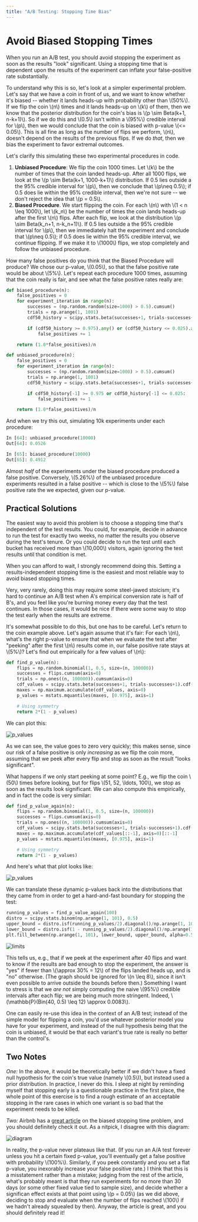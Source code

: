 ```yaml
---
title: "A/B Testing: Stopping Time Bias"
---
```


# Avoid Biased Stopping Times

When you run an A/B test, you should avoid stopping the experiment as soon as the results "look" significant. Using a stopping time that is dependent upon the results of the experiment can inflate your false-positive rate substantially.

To understand why this is so, let's look at a simpler experimental problem. Let's say that we have a coin in front of us, and we want to know whether it's biased -- whether it lands heads-up with probability other than \\(50\%\\). If we flip the coin \\(n\\) times and it lands heads-up on \\(k\\) of them, then we know that the posterior distribution for the coin's bias is \\(p \sim Beta(k+1, n-k+1)\\). So if we do this and \\(0.5\\) isn't within a \\(95\%\\) credible interval for \\(p\\), then we would conclude that the coin is biased with p-value \\(<= 0.05\\). This is all fine as long as the number of flips we perform, \\(n\\), doesn't depend on the results of the previous flips. If we do *that*, then we bias the experiment to favor extremal outcomes.

Let's clarify this simulating these two experimental procedures in code.

1. **Unbiased Procedure**: We flip the coin 1000 times. Let \\(k\\) be the number of times that the coin landed heads-up. After all 1000 flips, we look at the \\(p \sim Beta(k+1, 1000-k+1)\\) distribution. If 0.5 lies outside a the 95% credible interval for \\(p\\), then we conclude that \\(p\neq 0.5\\); if 0.5 does lie within the 95% credible interval, then we're not sure -- we don't reject the idea that \\(p = 0.5\\).
2. **Biased Procedure**. We start flipping the coin. For each \\(n\\) with \\(1 < n \leq 1000\\), let \\(k\_n\\) be the number of times the coin lands heads-up after the first \\(n\\) flips. After each flip, we look at the distribution \\(p \sim Beta(k\_n+1, n-k\_n+1)\\). If 0.5 lies outside a the 95% credible interval for \\(p\\), then we immediately halt the experiment and conclude that \\(p\neq 0.5\\); if 0.5 does lie within the 95% credible interval, we continue flipping. If we make it to \\(1000\\) flips, we stop completely and follow the unbiased procedure.

How many false positives do you think that the Biased Procedure will produce? We chose our p-value, \\(0.05\\), so that the false positive rate would be about \\(5\%\\). Let's repeat each procedure 1000 times, assuming that the coin really is fair, and see what the false positive rates really are:

```python
def biased_procedure(n):
    false_positives = 0
    for experiment_iteration in range(n):
        successes = (np.random.random(size=1000) > 0.5).cumsum()
        trials = np.arange(1, 1001)
        cdf50_history = scipy.stats.beta(successes+1, trials-successes+1).cdf(0.5)

        if (cdf50_history >= 0.975).any() or (cdf50_history <= 0.025).any():
            false_positives += 1

    return (1.0*false_positives)/n

def unbiased_procedure(n):
    false_positives = 0
    for experiment_iteration in range(n):
        successes = (np.random.random(size=1000) > 0.5).cumsum()
        trials = np.arange(1, 1001)
        cdf50_history = scipy.stats.beta(successes+1, trials-successes+1).cdf(0.5)

        if cdf50_history[-1] >= 0.975 or cdf50_history[-1] <= 0.025:
            false_positives += 1

    return (1.0*false_positives)/n
```

And when we try this out, simulating 10k experiments under each procedure:

```python
In [64]: unbiased_procedure(10000)
Out[64]: 0.0526

In [65]: biased_procedure(10000)
Out[65]: 0.4912
```

Almost *half* of the experiments under the biased procedure produced a false positive. Conversely, \\(5.26\%\\) of the unbiased procedure experiments resulted in a false positive -- which is close to the \\(5\%\\) false positive rate the we expected, given our p-value.

## Practical Solutions

The easiest way to avoid this problem is to choose a stopping time that's independent of the test results. You could, for example, decide in advance to run the test for exactly two weeks, no matter the results you observe during the test's tenure. Or you could decide to run the test until each bucket has received more than \\(10,000\\) visitors, again ignoring the test results until that condition is met.

When you can afford to wait, I strongly recommend doing this. Setting a results-independent stopping time is the easiest and most reliable way to avoid biased stopping times.

Very, very rarely, doing this may require some steel-jawed stoicism; it's hard to continue an A/B test when A's empirical conversion rate is half of B's, and you feel like you're burning money every day that the test continues. In those cases, it would be nice if there were some way to stop the test early when the results are extreme.

It's somewhat possible to do this, but one has to be careful. Let's return to the coin example above. Let's again assume that it's fair: For each \\(n\\), what's the right p-value to ensure that when we evaluate the test after "peeking" after the first \\(n\\) results come in, our false positive rate stays at \\(5\%\\)? Let's find out empirically for a few values of \\(n\\):

```python
def find_p_value(n):
    flips = np.random.binomial(1, 0.5, size=(n, 100000))
    successes = flips.cumsum(axis=0)
    trials = np.ones((n, 100000)).cumsum(axis=0)
    cdf_values = scipy.stats.beta(successes+1, trials-successes+1).cdf(0.5)
    maxes = np.maximum.accumulate(cdf_values, axis=0)
    p_values = mstats.mquantiles(maxes, [0.975], axis=1)

    # Using symmetry
    return 2*(1 - p_values)
```

We can plot this:

![p_values](https://i.imgur.com/8GORaKs.png)

As we can see, the value goes to zero very quickly; this makes sense, since our risk of a false positive is only *increasing* as we flip the coin more, assuming that we peek after every flip and stop as soon as the result "looks significant".

What happens if we only start peeking at some point? E.g., we flip the coin \\(50\\) times before looking, but for flips \\(51, 52, \ldots, 100\\), we stop as soon as the results look significant. We can also compute this empirically, and in fact the code is very similar:

```python
def find_p_value_again(n):
    flips = np.random.binomial(1, 0.5, size=(n, 100000))
    successes = flips.cumsum(axis=0)
    trials = np.ones((n, 100000)).cumsum(axis=0)
    cdf_values = scipy.stats.beta(successes+1, trials-successes+1).cdf(0.5)
    maxes = np.maximum.accumulate(cdf_values[::-1], axis=0)[::-1]
    p_values = mstats.mquantiles(maxes, [0.975], axis=1)

    # Using symmetry
    return 2*(1 - p_values)
```

And here's what that plot looks like:

![p_values](https://i.imgur.com/fG9yWn6.png)

We can translate these dynamic p-values back into the distributions that they came from in order to get a hard-and-fast boundary for stopping the test:

```python
running_p_values = find_p_value_again(100)
distro = scipy.stats.binom(np.arange(1, 101), 0.5)
upper_bound = distro.isf(running_p_values/2).diagonal()/np.arange(1, 101)
lower_bound = distro.isf(1 - running_p_values/2).diagonal()/np.arange(1, 101)
plt.fill_between(np.arange(1, 101), lower_bound, upper_bound, alpha=0.5, linewidth=1)
```

![limits](https://i.imgur.com/1H24qZE.png)

This tells us, e.g., that if we peek at the experiment after 40 flips and want to know if the results are bad enough to stop the experiment, the answer is "yes" if fewer than \\(\approx 30\% = 12\\) of the flips landed heads up, and is "no" otherwise. (The graph should be ignored for \\(n \leq 8\\), since it isn't even possible to arrive outside the bounds before then.) Something I want to stress is that we *are not* simply computing the naive \\(95\%\\) credible intervals after each flip; we are being much more stringent. Indeed, \\(\mathbb{P}(Bin(40, 0.5) \leq 12) \approx 0.0083\\).

One can easily re-use this idea in the context of an A/B test; instead of the simple model for flipping a coin, you'd use whatever posterior model you have for your experiment, and instead of the null hypothesis being that the coin is unbiased, it would be that each variant's true rate is really no better than the control's.

## Two Notes

*One:* In the above, it would be theoretically better if we didn't have a fixed null hypothesis for the coin's true value (namely \\(0.5\\)), but instead used a prior distribution. In practice, I never do this. I sleep at night by reminding myself that stopping early is a questionable practice in the first place, the whole point of this exercise is to find a rough estimate of an acceptable stopping in the rare cases in which one variant is so bad that the experiment needs to be killed.

*Two:* Airbnb has a [great article](http://nerds.airbnb.com/experiments-at-airbnb/) on the biased stopping time problem, and you should definitely check it out. As a nitpick, I disagree with this diagram:

![diagram](https://cdn-images-1.medium.com/max/1000/0*bXK9atg4zQpVBm1C.png)

In reality, the p-value never plateaus like that. (If you run an A/A test forever unless you hit a certain fixed p-value, you'll eventually get a false positive with probability \\(100\%\\). Similarly, if you peek constantly and you set a flat p-value, you inexorably increase your false positive rate.) I think that this is a misstatement rather than a mistake; judging from the rest of the article, what's probably meant is that they run experiments for no more than 30 days (or some other fixed value tied to sample size), and decide whether a significan effect exists at that point using \\(p = 0.05\\) (as we did above, deciding to stop and evaluate when the number of flips reached \\(100\\) if we hadn't already squealed by then). Anyway, the article is great, and you should definitely read it! 
